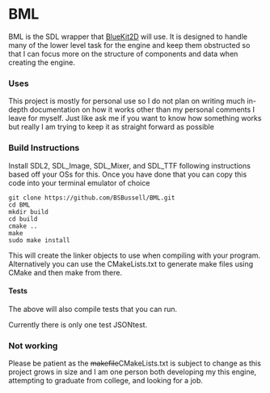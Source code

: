 # BML

BML is the SDL wrapper that [BlueKit2D](https://github.com/BSBussell/BlueKit2D) will use. It is designed to handle many of the lower level task for the engine and keep them obstructed so that I can focus more on the structure of components and data when creating the engine.

### Uses
This project is mostly for personal use so I do not plan on writing much in-depth documentation on how it works other than my personal comments I leave for myself. Just like ask me if you want to know how something works but really I am trying to keep it as straight forward as possible

### Build Instructions
Install SDL2, SDL_Image, SDL_Mixer, and SDL_TTF following instructions based off your OSs for this.
Once you have done that you can copy this code into your terminal emulator of choice

```
git clone https://github.com/BSBussell/BML.git
cd BML
mkdir build
cd build
cmake ..
make
sudo make install
```

This will create the linker objects to use when compiling with your program.
Alternatively you can use the CMakeLists.txt to generate make files using CMake and then make from there.

#### Tests
The above will also compile tests that you can run.

Currently there is only one test JSONtest. 

### Not working
Please be patient as the ~~makefile~~CMakeLists.txt is subject to change as this project grows in size and I am one person both developing my this engine, attempting to graduate from college, and looking for a job.
